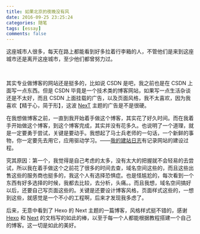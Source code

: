 ```yaml
---
title: 如果北京的夜晚没有风
date: 2016-09-25 23:25:24
categories: 随笔
tags: [essay]
comments: false
---
```

<p id="div-border-top-green">这座城市人很多，每天在路上都能看到好多拉着行李箱的人，不管他们是来到这座城市还是离开这座城市，至少他们都曾努力过。
</p>

<br/>

<!-- more -->

其实专业做博客的网站还是挺多的，比如说 CSDN 是吧，我之前也是在 CSDN 上面写一点东西。但是 CSDN 毕竟是一个技术类的博客网站，如果写一点生活杂谈还是不太好，而且 CSDN 上面挂载的广告，以及页面风格，我不太喜欢，因为我喜欢【精于心，简于形】，这波 [NexT](https://github.com/iissnan/hexo-theme-next) 主题的广告是不是很硬。

在我想做博客之前，一直到我开始着手做这个博客，其实花了好久时间。而在我着手开始做这个博客，到这个博客完成，其实并没有花多久。也说明了一个道理，就是一定要勇于尝试，关键是要动手。我想起了马士兵老师的一句话，一个新鲜的事物，你一定要先去用它，应用驱动学习。——[我的建站日志](https://neveryu.github.io/weblog/)有记录网站的建设过程。

究其原因：第一个，我觉得是自己考虑的太多，没有太大的把握就不会轻易的去尝试，所以我在着手做这个之前花了很多的时间去查，域名空间这些的，而且这些出售这些的服务商也挺多的，我这个人有选择恐惧症。也是怪尴尬的，每次看到一个东西有好多选择的时候，我都去比较，去分析，头痛。。而且我想，域名空间搞好以后，还要自己写页面这些的。关键是还要设计博客风格，页面样式这些的，一想到这些，就感觉是一个不小的工程啊，后来才发现我多虑了。

后来，无意中看到了 Hexo 的 Next 主题的一篇博客，风格样式挺不错的，感谢 [Hexo](https://hexo.io/) 和 [Next](http://theme-next.iissnan.com/) 的文档写的如此的棒，以至于每一个人都能根据教程搭建一个自己的博客。这一切是如此的美好。



